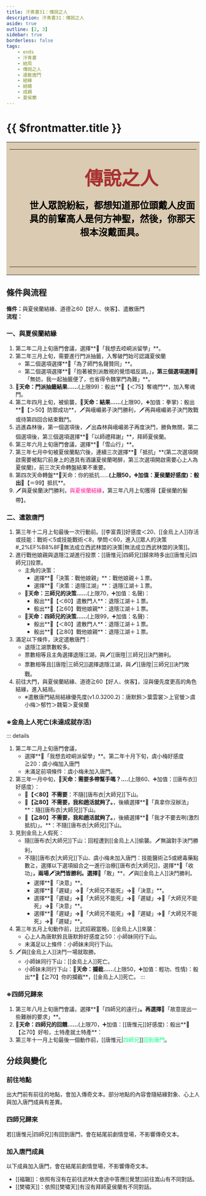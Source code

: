 ```yaml
---
title: 汗青書31：傳說之人
description: 汗青書31：傳說之人
aside: true
outline: [2, 3]
sidebar: true
borderless: false
tags:
    - ends
    - 汗青書
    - 結局
    - 傳說之人
    - 遣散唐門
    - 結緣
    - 結婚
    - 成親
    - 夏侯蘭
---
```


# {{ $frontmatter.title }}

<table style="text-align:center;">
    <tr>
        <td WIDTH=565 BGCOLOR="#dacbb2">
            <hr><br>
            <font size="7" color="#a83232"><strong>&emsp;&emsp;傳說之人</strong></font>
            <br>
            <br>
            <font size="5" color="000000">
            <strong>
            &emsp;&emsp;世人眾說紛紜，都想知道那位頭戴人皮面<br>
            &emsp;&emsp;具的前輩高人是何方神聖，然後，你那天<br>
            &emsp;&emsp;根本沒戴面具。<br>
            &emsp;&emsp;<br>
            <br>
            </strong>
            </font>
            <hr>
        </td>
    </tr>
</table>

## 條件與流程

<strong>條件：</strong>與<Girl5Icon>夏侯蘭</Girl5Icon>結緣、道德≧60【好人、俠客】、遣散唐門<br>
**流程：**<br>
### 一、與夏侯蘭結緣
1. 第二年二月上旬唐門會議，選擇**📜「我想去崆峒派留學」**。
2. 第二年三月上旬，需要進行門派抽籤，入奪破門始可認識<Girl5Icon>夏侯蘭</Girl5Icon>
   + 第二個選項選擇**📖「為了師門名聲贊同」**。
   + 第二個選項選擇**📖「抱著被別派敵視的覺悟唱反調。」**，第三個選項選擇**📖「無妨，我一起抽籤便了，也省得令魏掌門為難」**。
3. **🎲天命：門派抽籤結果......**(上限99)：骰出**🧾【＜75】奪魂門**，加入奪魂門。
4. 第二年四月上旬，被偷襲，**🎲天命：結果......**(上限90，➕加值：拳掌)：骰出**🧾【＞50】防禦成功**，🗡️與峨嵋弟子決鬥勝利，🗡️再與峨嵋弟子決鬥敗戰或待第四回合結束戰鬥。
5. 逃進森林後，第一個選項後，🗡️出森林與峨嵋弟子再度決鬥，勝負無關，第二個選項後，第三個選項選擇**📖「以師禮拜謝」**，拜師<Girl5Icon>夏侯蘭</Girl5Icon>。
6. 第三年六月上旬唐門會議，選擇**📜「雪山行」**。
7. 第三年七月中旬被<Girl5Icon>夏侯蘭</Girl5Icon>點穴後，連續三次選擇**📖「抵抗」**(第二次選項開啟需要被點穴前身上的道具有酒讓<Girl5Icon>夏侯蘭</Girl5Icon>喝醉，第三次選項開啟需要心上人為<Girl5Icon>夏侯蘭</Girl5Icon>)，前三次天命轉盤結果不重要。
8. 第四次天命轉盤**🎲天命：你的抵抗......**(上限50，➕加值：<Girl5Icon>夏侯蘭</Girl5Icon>好感度)：骰出**🧾【＝99】抵抗**。
9. 🗡️與<Girl5Icon>夏侯蘭</Girl5Icon>決鬥勝利，<span style='color: #FF1493;'>與<Girl5Icon>夏侯蘭</Girl5Icon>結緣</span>，第三年八月上旬獲得【夏侯蘭的髮帶】。

### 二、遣散唐門
1. 第三年十二月上旬最後一次行動前。[[李富貴]]好感度＜20、[[金烏上人]]存活或技能：戰術＜5或技能戰術＜8，學問＜60，進入[[眾人的決策#_2%EF%B8%8F⃣無法成立西武林盟的決策|無法成立西武林盟的決策]]。
2. 進行戰他娘親與退隱江湖進行投票：[[唐惟元|四師兄]]歸來時多出[[唐惟元|四師兄]]投票。
   + 主角的決策：
     + 選擇**📜「決策：戰他娘親」**：戰他娘親＋１票。
     + 選擇**📜「決策：退隱江湖」**：退隱江湖＋１票。
   + **🎲天命：三師兄的決策......**(上限70，➕加值：名聲)：
     + 骰出**🧾【＜60】遣散門人**：退隱江湖＋１票。
     + 骰出**🧾【≧60】戰他娘親**：退隱江湖＋１票。
   + **🎲天命：四師兄的決策......**(上限99，➕加值：名聲)：
     + 骰出**🧾【＜80】遣散門人**：退隱江湖＋１票。
     + 骰出**🧾【≧80】戰他娘親**：退隱江湖＋１票。
4. 滿足以下條件，決定遣散唐門：
   + 退隱江湖票數較多。
   + 票數相等且主角選擇退隱江湖，與🗡️[[唐陞|三師兄]]決鬥勝利。
   + 票數相等且[[唐陞|三師兄]]選擇退隱江湖，與🗡️[[唐陞|三師兄]]決鬥敗戰。
5. 前往大門，與<Girl5Icon>夏侯蘭</Girl5Icon>結緣、道德≧60【好人、俠客】，沒與優先度更高的角色結緣，進入結局。
   + ※遣散唐門結局結緣優先度(v1.0.3200.2)：<Girl0Icon>唐默鈴</Girl0Icon>＞<Girl2Icon>葉雲裳</Girl2Icon>＞<Girl4Icon>上官螢</Girl4Icon>＞<Girl3Icon>虞小梅</Girl3Icon>＞<Girl6Icon>郁竹</Girl6Icon>＞<Girl7Icon>魏菊</Girl7Icon>＞<Girl5Icon>夏侯蘭</Girl5Icon>

### ※金烏上人死亡(未達成就存活)
::: details
1. 第二年二月上旬唐門會議，
   + 選擇**📜「我想去崆峒派留學」**。第二年十月下旬，<Girl3Icon>虞小梅</Girl3Icon>好感度≧20：<Girl3Icon>虞小梅</Girl3Icon>加入唐門
   + 未滿足前項條件：<Girl3Icon>虞小梅</Girl3Icon>未加入唐門。
2. 第三年一月中旬，**🎲天命：需要多帶幫手嗎？....**(上限60、➕加值：[[唐布衣]]好感度）：
   + **🧾【＜80】不需要**：不隨[[唐布衣|大師兄]]下山。
   + **🧾【≧80】不需要，我和趙活就夠了。**，後續選擇**📖「真拿你沒辦法」**：隨[[唐布衣|大師兄]]下山。
   + **🧾【≧80】不需要，我和趙活就夠了。**，後續選擇**📖「我才不要去咧(激烈抵抗)」。**：不隨[[唐布衣|大師兄]]下山。
3. 見到金烏上人假死：
   + 隨[[唐布衣|大師兄]]下山：回程遭到[[金烏上人]]偷襲。🗡️無論對手決鬥勝利，
   + 不隨[[唐布衣|大師兄]]下山、<Girl3Icon>虞小梅</Girl3Icon>未加入唐門：技能醫術≧5或總毒藥點數≧，選擇以下選項組合之一進行治療[[唐布衣|大師兄]]，選擇**📖「收功」**，兩場🗡️決鬥皆勝利。選擇**📖「敢」**，🗡️與[[金烏上人]]決鬥勝利。
     + 選擇**📖「決意」**。
     + 選擇**📖「遲疑」**→**📖「大師兄不能死」**→**📖「決意」**。
     + 選擇**📖「遲疑」**→**📖「大師兄不能死」**→**📖「遲疑」**→**📖「大師兄不能死」**→**📖「決意」**。
     + 選擇**📖「遲疑」**→**📖「大師兄不能死」**→**📖「遲疑」**→**📖「大師兄不能死」**→**📖「遲疑」**。
4. 第三年五月上旬動作前，比武招親當晚，[[金烏上人]]來襲：
   + 心上人為<Girl0Icon>唐默鈴</Girl0Icon>且<Girl0Icon>唐默鈴</Girl0Icon>好感度≧50：<Girl0Icon>小師妹</Girl0Icon>同行下山。
   + 未滿足以上條件：<Girl0Icon>小師妹</Girl0Icon>未同行下山。
5. 🗡️與[[金烏上人]]決鬥一場就取勝。
   + <Girl0Icon>小師妹</Girl0Icon>同行下山：[[金烏上人]]死亡。
   + <Girl0Icon>小師妹</Girl0Icon>未同行下山：**🎲天命：攔截......**(上限50，➕加值：輕功、性情)：骰出**🧾【≧70】你的攔截**，[[金烏上人]]死亡。
::: 

### ※四師兄歸來
1. 第三年八月上旬唐門會議，選擇**📜「四師兄的遠行」**。再選擇**📖「故意提出一些難辦的要求」**。
2. **🎲天命：四師兄的回饋......**(上限70，➕加值：[[唐惟元]]好感度)：骰出**🧾【≧70】好啦，土特產就土特產**：
3. 第三年十一月上旬最後一個動作前，[[唐惟元|<span style='color: #00FF7F;'>四師兄</span>]]<span style='color: #00FF7F;'>回到唐門</span>。

## 分歧與變化

### 前往地點
出大門前有前往的地點，會加入傳奇文本。部分地點的內容會隨結緣對象、心上人與加入唐門成員有差異。

### 四師兄歸來
若[[唐惟元|四師兄]]有回到唐門，會在結尾前劇情登場，不影響傳奇文本。

### 加入唐門成員
以下成員加入唐門，會在結尾前劇情登場，不影響傳奇文本。
+ [[福韞]]：依照有沒有在前往武林大會途中答應[[覺慧]]前往嵩山有不同對話。
+ [[樊嘯天]]：依照[[樊嘯天]]有沒有拜師<Girl5Icon>夏侯蘭</Girl5Icon>有不同對話。
